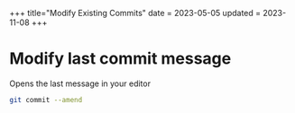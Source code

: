 +++
title="Modify Existing Commits"
date = 2023-05-05
updated = 2023-11-08
+++

# Modify last commit message

Opens the last message  in your editor

```sh
git commit --amend
```